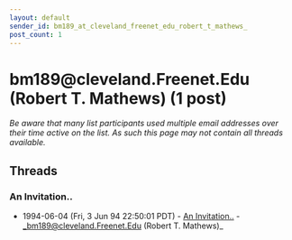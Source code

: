 ```yaml
---
layout: default
sender_id: bm189_at_cleveland_freenet_edu_robert_t_mathews_
post_count: 1
---
```


# bm189<span>@</span>cleveland.Freenet.Edu (Robert T. Mathews) (1 post)

_Be aware that many list participants used multiple email addresses over their time active on the list. As such this page may not contain all threads available._

## Threads

### An Invitation..
+ 1994-06-04 (Fri, 3 Jun 94 22:50:01 PDT) - [An Invitation..](/archive/1994/06/fbecab3d02a14c95ee79d85da51e60c765190939451beb5ffdea1dc1482db60d) - _bm189@cleveland.Freenet.Edu (Robert T. Mathews)_

